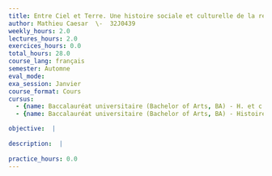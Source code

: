 ```yaml
---
title: Entre Ciel et Terre. Une histoire sociale et culturelle de la religiosité médiévale
author: Mathieu Caesar  \-  32J0439
weekly_hours: 2.0
lectures_hours: 2.0
exercices_hours: 0.0
total_hours: 28.0
course_lang: français
semester: Automne
eval_mode: 
exa_session: Janvier
course_format: Cours
cursus:
  - {name: Baccalauréat universitaire (Bachelor of Arts, BA) - H. et c. du Moyen Age, type: N/A, credits: \-}
  - {name: Baccalauréat universitaire (Bachelor of Arts, BA) - Histoire générale, type: N/A, credits: \-}

objective:  |
            
description:  |
              
practice_hours: 0.0
---
```

